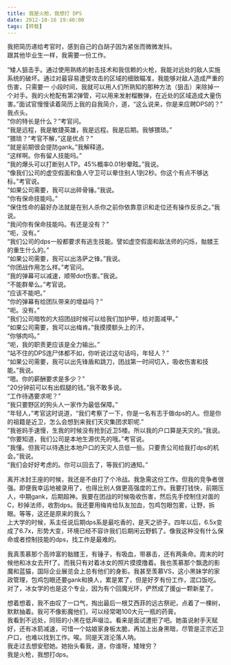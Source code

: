 ```yaml
---
title: 我是火枪，我想打 DPS
date: 2012-10-16 19:40:00
tags: [转载]
---
```


我把简历递给考官时，感到自己的白胡子因为紧张而微微发抖。  
跟其他毕业生一样，我需要一份工作。

<!-- more -->

“矮人狙击手。通过使用熟练的射击技术和我信赖的火枪，我能对远处的敌人实施系统的破坏。通过对最容易遭受攻击的区域的细致瞄准，我能够对敌人造成严重的伤害，只需要一 小段时间，我就可以用人们所熟知的那种方法（狙击）来除掉一个对手。我的火枪配有第2弹管，可以用来发射榴散弹，在近处的区域造成大量伤害。”面试官慢慢读着简历上我的自我简介，道，“这么说来，你是来应聘DPS的？”  
我点头。  
“你的特长是什么？”考官问。  
“我是远程，我是敏捷英雄，我是远程。我是后期。我够猥琐。”  
“猥琐？”考官不解，”这是优点？”  
“就是前期很会提防gank。”我解释道。  
“这样啊。你有留人技能吗。”  
“我的爆头可以打断别人TP。45%概率0.01秒晕眩。”我说。  
“像我们公司的虚空假面和鱼人守卫可以晕住别人1到2秒。你这个有点不够达标。”考官说。  
“如果公司需要，我可以出碎骨锤。”我说。  
“你有保命技能吗。”  
“保住性命的最好办法就是在别人杀你之前你依靠意识和走位还有操作反杀之。”我说。  
“我问你有保命技能吗。有还是没有？”  
“呃，没有。”  
“我们公司的dps一般都要求有逃生技能。譬如虚空假面和敌法师的闪烁，骷髅王的重生什么的。”  
“如果公司需要，我可以出洛萨之锋。”我说。  
“你团战作用怎么样。”考官问。  
“我的弹幕可以减速，顺带dot伤害。”我说。  
“不能群晕么。”考官说。  
“应该不能吧。”  
“你的弹幕有给团队带来的增益吗？”  
“呃。没有。”  
“我们公司暗牧的大招团战时候可以给我们加护甲，给对面减甲。”  
“如果公司需要，我可以出梅肯。”我摸摸额头上的汗。  
“你够肉吗。”  
“呃，我的职责更应该是全力输出。”  
“站不住的DPS连尸体都不如，你听说过这句话吗，年轻人？”  
“如果公司需要，我可以出先锋盾和跳刀，团战第一时间切入，吸收伤害和技能。”我说。  
“嗯。你的薪酬要求是多少？”  
“20分钟前可以有出假腿的钱。”我不敢多说。  
“工作待遇要求呢？”  
“我只要野区的狗头人一家作为最低保障。”  
“年轻人，”考官这时说道，“我们考察了一下，你是一名有志于做dps的人。但是你的祖籍是近卫，怎么会想到来我们天灾集团求职呢.”  
“我爸妈手速慢，生我的时候没有抢到近卫5楼。所以我的户口算是天灾的。”我说。  
“你要知道，我们公司是本地生源优先的哦。”考官说。  
“我懂。但我可以待遇比本地户口的天灾人员低一些。只要贵公司给我打dps的机会。”我说。  
“我们会好好考虑的。你可以回去了，等我们的通知。”

离开冰封王座的时候，我还是不由打了个冷战。我急需这份工作。但我的竞争者很强。即便我幸运地被录用了，也得比别人做更高强度的工作。我要打钱快，前期压人，中期gank，后期超神。我要在团战的时候吸收伤害，然后先手控制住对面的C，秒掉法师，收割dps。我还要用梅肯给队友加血，包鸡包眼包雾，让野，拆眼。等等，这还是原来的我么？  
上大学的时候，系主任说后期dps系是最吃香的，是天之骄子。四年以后，6.5x变成了6.7x，形势大变，环境已经不容许我们后期闲云野鹤了。像我这种没有什么保命或者控制技能的dps，找工作是最难的。

我真羡慕那个高帅富的骷髅王，有锤子，有吸血，带暴击，还有两条命。周末的时候他和冰女去开f了。而我只有对着冰女的照片摸摸撸着。我也羡慕那个飘逸的影魔和蓝猫，国际企业展览会上总有他们的身影。我甚至羡慕VS，这小黑妹学的家政管理，包鸡包眼还要gank和换人，累是累了，但是好歹有份工作，混口饭吃。对了，冰女学的也是这个专业，因为有个回魔光环，俨然成了援gj一颗新星了。

想着想着，我不由叹了一口气，掏出最后一根艾西菲的远古祭祀，点着了一棵树，默默抽着。我可不像影魔他们，可以经常喝100大元一瓶的药膏。  
我看到不远处，同班的小黑在低声啜泣。看来是面试遭拒了吧。她虽说射手天赋好，还有冰箭减速，可惜一个姑娘家身板太脆，再加上出身黑暗，尽管是正宗近卫户口，也难以找到工作。唉。同是天涯沦落人呐。  
我走过去想安慰她。她抬头看我，道，你谁呀，矮矬穷？  
我是火枪，我想打dps。